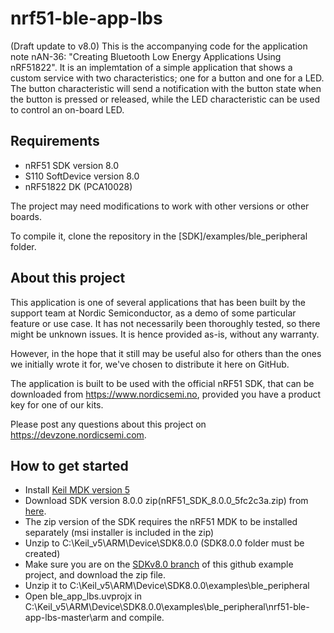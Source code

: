 nrf51-ble-app-lbs
==================
(Draft update to v8.0)
This is the accompanying code for the application note nAN-36: "Creating Bluetooth Low Energy Applications Using nRF51822". It is an implemtation of a simple application that shows a custom service with two characteristics; one for a button and one for a LED. The button characteristic will send a notification with the button state when the button is pressed or released, while the LED characteristic can be used to control an on-board LED.

Requirements
------------
- nRF51 SDK version 8.0
- S110 SoftDevice version 8.0
- nRF51822 DK (PCA10028)

The project may need modifications to work with other versions or other boards. 

To compile it, clone the repository in the [SDK]/examples/ble_peripheral folder.

About this project
------------------
This application is one of several applications that has been built by the support team at Nordic Semiconductor, as a demo of some particular feature or use case. It has not necessarily been thoroughly tested, so there might be unknown issues. It is hence provided as-is, without any warranty. 

However, in the hope that it still may be useful also for others than the ones we initially wrote it for, we've chosen to distribute it here on GitHub. 

The application is built to be used with the official nRF51 SDK, that can be downloaded from https://www.nordicsemi.no, provided you have a product key for one of our kits.

Please post any questions about this project on https://devzone.nordicsemi.com.

How to get started
------------------
- Install [Keil MDK version 5](http://www2.keil.com/mdk5/)
- Download SDK version 8.0.0 zip(nRF51_SDK_8.0.0_5fc2c3a.zip) from [here](https://developer.nordicsemi.com/nRF51_SDK/nRF51_SDK_v8.x.x/).
- The zip version of the SDK requires the nRF51 MDK to be installed separately (msi installer is included in the zip)
- Unzip to C:\Keil_v5\ARM\Device\SDK8.0.0 (SDK8.0.0 folder must be created)
- Make sure you are on the [SDKv8.0 branch](https://github.com/NordicSemiconductor/nrf51-ble-app-lbs/tree/SDKv8.0) of this github example project, and download the zip file.
- Unzip it to C:\Keil_v5\ARM\Device\SDK8.0.0\examples\ble_peripheral
- Open ble_app_lbs.uvprojx in C:\Keil_v5\ARM\Device\SDK8.0.0\examples\ble_peripheral\nrf51-ble-app-lbs-master\arm and compile.
